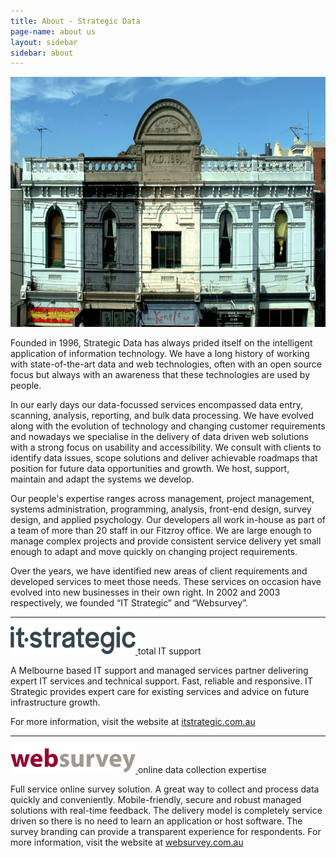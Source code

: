 ```yaml
---
title: About - Strategic Data
page-name: about us
layout: sidebar
sidebar: about
---
```


<img src="/img/SD_street_view.jpg" class="img-responsive img-rounded"
width="900" height="400" alt="Strategic Data, Melbourne, Fitzroy">

Founded in 1996, Strategic Data has always prided itself on the intelligent
application of information technology. We have a long history of working with
state-of-the-art data and web technologies, often with an open source focus
but always with an awareness that these technologies are used by people.

In our early days our data-focussed services encompassed data entry,
scanning, analysis, reporting, and bulk data processing. We have evolved along
with the evolution of technology and changing customer requirements and
nowadays we specialise in the delivery of data driven web solutions with a
strong focus on usability and accessibility. We consult with clients to
identify data issues, scope solutions and deliver achievable roadmaps that
position for future data opportunities and growth. We host, support, maintain
and adapt the systems we develop.

Our people's expertise ranges across management, project management,
systems administration, programming, analysis, front-end design, survey design,
and applied psychology. Our developers all work in-house as part of a team of
more than 20 staff in our Fitzroy office. We are large enough to manage
complex projects and provide consistent service delivery yet small enough to
adapt and move quickly on changing project requirements.

Over the years, we have identified new areas of client requirements and
developed services to meet those needs. These services on occasion have evolved
into new businesses in their own right. In 2002 and 2003 respectively, we
founded “IT Strategic” and “Websurvey”.

<hr>

<div class="partner-brand">
  <a href="http://itstrategic.com.au/" title="IT Strategic" target="_blank">
    <img src="/img/ITS_Logo.png" width="200" height="45" alt="IT Strategic">
  </a>
  <span class="slogan">total IT support</span>
</div>

A Melbourne based IT support and managed services partner delivering expert
IT services and technical support. Fast, reliable and responsive. IT Strategic
provides expert care for existing services and advice on future infrastructure
growth.

For more information, visit the website at <a
href="http://itstrategic.com.au/" title="IT Strategic"
target="_blank">itstrategic.com.au</a>

<hr>

<div class="partner-brand">
  <a href="http://www.websurvey.com.au/" title="Web Survey" target="_blank">
    <img src="/img/web-survey-logo.png" width="200" height="45" alt="Web Survey">
  </a>
  <span class="slogan">online data collection expertise</span>
</div>

Full service online survey solution. A great way to collect and process
data quickly and conveniently. Mobile-friendly, secure and robust managed
solutions with real-time feedback. The delivery model is completely service
driven so there is no need to learn an application or host software. The survey
branding can provide a transparent experience for respondents. For
more information, visit the website at <a href="http://www.websurvey.com.au/"
title="Web Survey" target="_blank">websurvey.com.au</a>
